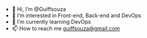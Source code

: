 - 👋 Hi, I’m @Guiffsouza
- 👀 I’m interested in Front-end, Back-end and DevOps
- 🌱 I’m currently learning DevOps
- 📫 How to reach me guiffsouza@gmail.com

<!---
Guiffsouza/Guiffsouza is a ✨ special ✨ repository because its `README.md` (this file) appears on your GitHub profile.
You can click the Preview link to take a look at your changes.
--->
